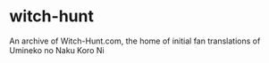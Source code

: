 # witch-hunt
An archive of Witch-Hunt.com, the home of initial fan translations of Umineko no Naku Koro Ni
